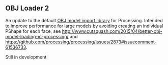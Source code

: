 ## OBJ Loader 2
An update to the default [OBJ model import library](https://code.google.com/archive/p/saitoobjloader/) for Processing. Intended to improve performance for large models by avoiding creating an individual PShape for each face, see http://www.cutsquash.com/2015/04/better-obj-model-loading-in-processing/ and https://github.com/processing/processing/issues/2873#issuecomment-61536733.

Still in development

